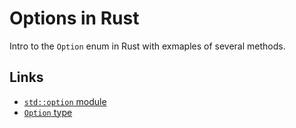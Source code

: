 # Options in Rust

Intro to the `Option` enum in Rust with exmaples of several methods.


## Links

  * [`std::option` module](https://doc.rust-lang.org/std/option/)
  * [`Option` type](https://doc.rust-lang.org/std/option/enum.Option.html)
